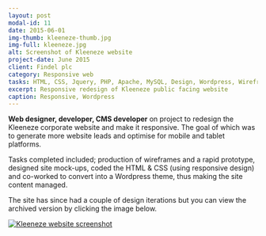 ```yaml
---
layout: post
modal-id: 11
date: 2015-06-01
img-thumb: kleeneze-thumb.jpg
img-full: kleeneze.jpg
alt: Screenshot of Kleeneze website
project-date: June 2015
client: Findel plc
category: Responsive web
tasks: HTML, CSS, Jquery, PHP, Apache, MySQL, Design, Wordpress, Wireframes
excerpt: Responsive redesign of Kleeneze public facing website
caption: Responsive, Wordpress
---
```


<strong>Web designer, developer, CMS developer</strong> on project to redesign the Kleeneze corporate website and make it responsive.  The goal of which was to generate more website leads and optimise for mobile and tablet platforms. 

Tasks completed included; production of wireframes and a rapid prototype, designed site mock-ups, coded the HTML & CSS (using responsive design) and co-worked to convert into a Wordpress theme, thus making the site content managed. 

The site has since had a couple of design iterations but you can view the archived version by clicking the image below.

<div class="no-margin"><a href="http://web.archive.org/web/20120304083924/http://www.kleeneze.co.uk/
"><img src="{{ base }}/img/portfolio/kleeneze-thumb.jpg" alt="Kleeneze website screenshot" /></a></div>








